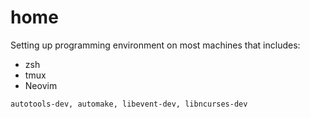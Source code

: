 # home

Setting up programming environment on most machines that includes:

- zsh
- tmux
- Neovim

```
autotools-dev, automake, libevent-dev, libncurses-dev
```